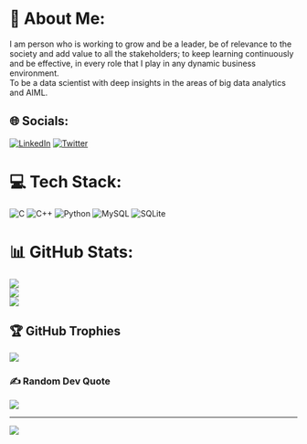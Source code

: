 # 💫 About Me:
I am person who is working to grow and be a leader, be of relevance to the society and add value to all the stakeholders; to keep learning continuously and be effective, in every role that I play in any dynamic business environment. <br>To be a data scientist with deep insights in the areas of big data analytics and AIML.


## 🌐 Socials:
[![LinkedIn](https://img.shields.io/badge/LinkedIn-%230077B5.svg?logo=linkedin&logoColor=white)](https://linkedin.com/in/https://www.linkedin.com/in/suraj-doraiswamy-9b97ba228) [![Twitter](https://img.shields.io/badge/Twitter-%231DA1F2.svg?logo=Twitter&logoColor=white)](https://twitter.com/https://twitter.com/MeIsWho4?t=C0o__Icx2Yp6rm1BWNN6ww&s=09) 

# 💻 Tech Stack:
![C](https://img.shields.io/badge/c-%2300599C.svg?style=for-the-badge&logo=c&logoColor=white) ![C++](https://img.shields.io/badge/c++-%2300599C.svg?style=for-the-badge&logo=c%2B%2B&logoColor=white) ![Python](https://img.shields.io/badge/python-3670A0?style=for-the-badge&logo=python&logoColor=ffdd54) ![MySQL](https://img.shields.io/badge/mysql-%2300f.svg?style=for-the-badge&logo=mysql&logoColor=white) ![SQLite](https://img.shields.io/badge/sqlite-%2307405e.svg?style=for-the-badge&logo=sqlite&logoColor=white)
# 📊 GitHub Stats:
![](https://github-readme-stats.vercel.app/api?username=SurajDs-git&theme=dark&hide_border=false&include_all_commits=false&count_private=true)<br/>
![](https://github-readme-streak-stats.herokuapp.com/?user=SurajDs-git&theme=dark&hide_border=false)<br/>
![](https://github-readme-stats.vercel.app/api/top-langs/?username=SurajDs-git&theme=dark&hide_border=false&include_all_commits=false&count_private=true&layout=compact)

## 🏆 GitHub Trophies
![](https://github-profile-trophy.vercel.app/?username=SurajDs-git&theme=darkhub&no-frame=false&no-bg=false&margin-w=4)

### ✍️ Random Dev Quote
![](https://quotes-github-readme.vercel.app/api?type=vetical&theme=merko)

---
[![](https://visitcount.itsvg.in/api?id=SurajDs-git&icon=4&color=1)](https://visitcount.itsvg.in)
